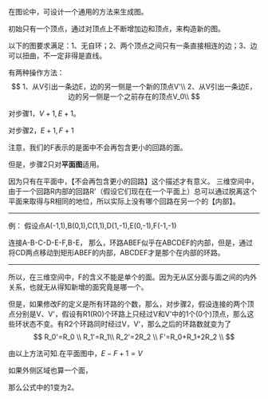 
在图论中，可设计一个通用的方法来生成图。

初始只有一个顶点，通过对顶点上不断增加边和顶点，来构造新的图。

以下的图要求满足：1、无自环；2、两个顶点之间只有一条直接相连的边；3、边可以扭曲，不一定非得是直线。

有两种操作方法：
$$
1、从V引出一条边E，边的另一侧是一个新的顶点V'\\
2、从V引出一条边E，边的另一侧是一个之前存在的顶点V_0\\
$$


对步骤1，$V+1,E+1$。

对步骤2，$E+1,F+1$

注意，我们的F表示的是面中不会再包含更小的回路的面。

但是，步骤2只对**平面图**适用。

因为只有在平面中，【不会再包含更小的回路】这个描述才有意义。
三维空间中，由于一个回路R内部的回路R'（假设它们现在在一个平面上）总可以通过脱离这个平面来取得与R相同的地位，所以实际上没有哪个回路在另一个的【内部】。

---
例：
假设点A(-1,1),B(0,1),C(1,1),D(1,-1),E(0,-1),F(-1,-1)

连接A-B-C-D-E-F,B-E，
那么，环路ABEF似乎在ABCDEF的内部，但是，通过将CD两点移动到矩形ABEF的内部，ABCDEF才是那个在内部的环路。

---
所以，在三维空间中，F的含义不能是单个的面。因为无从区分面与面之间的内外关系，也就无从得知新增的面究竟是哪一个。

但是，如果修改F的定义是所有环路的个数，那么，对步骤2，假设连接的两个顶点分别是V、V'，假设有R1(R0)个环路上只经过V和V'中的1个(0个)顶点，那么这些环状态不变。有R2个环路同时经过V，V'，那么之后的环路数就变为了
$$
R_0'=R_0 \\
R_1'=R_1\\
R_2'=2R_2 \\
F'=R_0+R_1+2R_2 \\
$$



由以上方法可知.在平面图中，$E-F+1=V$

如果外侧区域也算一个面，

那么公式中的1变为2。